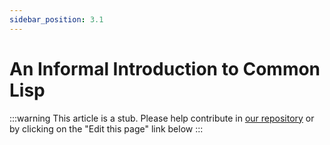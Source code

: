 ```yaml
---
sidebar_position: 3.1
---
```


# An Informal Introduction to Common Lisp

:::warning
This article is a stub. Please help contribute in [our repository](https://github.com/lisp-docs/lisp-docs.github.io) or by clicking on the "Edit this page" link below
:::
